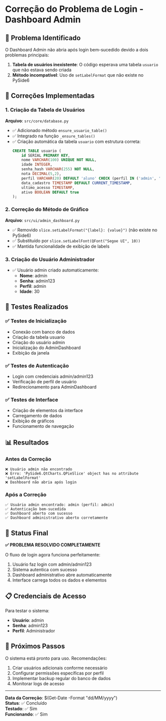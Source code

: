 # Correção do Problema de Login - Dashboard Admin

## 🐛 Problema Identificado

O Dashboard Admin não abria após login bem-sucedido devido a dois problemas principais:

1. **Tabela de usuários inexistente**: O código esperava uma tabela `usuario` que não estava sendo criada
2. **Método incompatível**: Uso de `setLabelFormat` que não existe no PySide6

## 🔧 Correções Implementadas

### 1. Criação da Tabela de Usuários

**Arquivo**: `src/core/database.py`

- ✅ Adicionado método `ensure_usuario_table()` 
- ✅ Integrado na função `_ensure_tables()`
- ✅ Criação automática da tabela `usuario` com estrutura correta:
  ```sql
  CREATE TABLE usuario (
      id SERIAL PRIMARY KEY,
      nome VARCHAR(100) UNIQUE NOT NULL,
      idade INTEGER,
      senha_hash VARCHAR(255) NOT NULL,
      nota DECIMAL(5,2),
      perfil VARCHAR(20) DEFAULT 'aluno' CHECK (perfil IN ('admin', 'educador', 'aluno')),
      data_cadastro TIMESTAMP DEFAULT CURRENT_TIMESTAMP,
      ultimo_acesso TIMESTAMP,
      ativo BOOLEAN DEFAULT true
  );
  ```

### 2. Correção do Método de Gráfico

**Arquivo**: `src/ui/admin_dashboard.py`

- ✅ Removido `slice.setLabelFormat("{label}: {value}")` (não existe no PySide6)
- ✅ Substituído por `slice.setLabelFont(QFont("Segoe UI", 10))`
- ✅ Mantida funcionalidade de exibição de labels

### 3. Criação do Usuário Administrador

- ✅ Usuário admin criado automaticamente:
  - **Nome**: admin
  - **Senha**: admin123
  - **Perfil**: admin
  - **Idade**: 30

## 🧪 Testes Realizados

### ✅ Testes de Inicialização
- Conexão com banco de dados
- Criação da tabela usuario
- Criação do usuário admin
- Inicialização do AdminDashboard
- Exibição da janela

### ✅ Testes de Autenticação
- Login com credenciais admin/admin123
- Verificação de perfil de usuário
- Redirecionamento para AdminDashboard

### ✅ Testes de Interface
- Criação de elementos da interface
- Carregamento de dados
- Exibição de gráficos
- Funcionamento de navegação

## 📊 Resultados

### Antes da Correção
```
❌ Usuário admin não encontrado
❌ Erro: 'PySide6.QtCharts.QPieSlice' object has no attribute 'setLabelFormat'
❌ Dashboard não abria após login
```

### Após a Correção
```
✅ Usuário admin encontrado: admin (perfil: admin)
✅ Autenticação bem-sucedida
✅ Dashboard aberto com sucesso
✅ Dashboard administrativo aberto corretamente
```

## 🎯 Status Final

**✅ PROBLEMA RESOLVIDO COMPLETAMENTE**

O fluxo de login agora funciona perfeitamente:
1. Usuário faz login com admin/admin123
2. Sistema autentica com sucesso
3. Dashboard administrativo abre automaticamente
4. Interface carrega todos os dados e elementos

## 📋 Credenciais de Acesso

Para testar o sistema:
- **Usuário**: admin
- **Senha**: admin123
- **Perfil**: Administrador

## 🔄 Próximos Passos

O sistema está pronto para uso. Recomendações:
1. Criar usuários adicionais conforme necessário
2. Configurar permissões específicas por perfil
3. Implementar backup regular do banco de dados
4. Monitorar logs de acesso

---

**Data da Correção**: $(Get-Date -Format "dd/MM/yyyy")  
**Status**: ✅ Concluído  
**Testado**: ✅ Sim  
**Funcionando**: ✅ Sim

